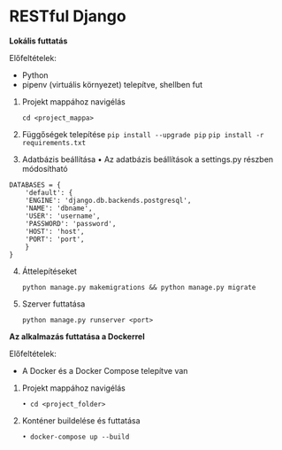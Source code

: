 # RESTful Django

**Lokális futtatás**

Előfeltételek:
- Python
- pipenv (virtuális környezet) telepítve, shellben fut


1. Projekt mappához navigélás
    ```
	cd <project_mappa>
	```
	
2. Függőségek telepítése
        ```
   		pip install --upgrade pip
		```
		```
   		pip install -r requirements.txt
        ```


3. Adatbázis beállítása
	• Az adatbázis beállítások a settings.py részben módosítható
```
DATABASES = {
	'default': {
	'ENGINE': 'django.db.backends.postgresql',
	'NAME': 'dbname',
	'USER': 'username',
	'PASSWORD': 'password',
	'HOST': 'host',
	'PORT': 'port',
	}
}
```

4. Áttelepítéseket
    ```
	python manage.py makemigrations && python manage.py migrate
    ```

	
5. Szerver futtatása
    ```
	python manage.py runserver <port>
    ```
	



**Az alkalmazás futtatása a Dockerrel**

Előfeltételek:
- A Docker és a Docker Compose telepítve van


1. Projekt mappához navigélás
    ```
	• cd <project_folder>
    ```
	
2. Konténer buildelése és futtatása
    ```
	• docker-compose up --build
    ```
